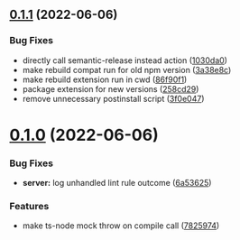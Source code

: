## [0.1.1](https://github.com/wtho/vscode-commit-pro/compare/v0.1.0...v0.1.1) (2022-06-06)


### Bug Fixes

* directly call semantic-release instead action ([1030da0](https://github.com/wtho/vscode-commit-pro/commit/1030da08413ac0a1668e9157172f972cba4c694e))
* make rebuild compat run for old npm version ([3a38e8c](https://github.com/wtho/vscode-commit-pro/commit/3a38e8c3b127baf4983f9500b4128c6ef87d50f9))
* make rebuild extension run in cwd ([86f90f1](https://github.com/wtho/vscode-commit-pro/commit/86f90f139aac3e8a106b70f84ad9f085450f63d7))
* package extension for new versions ([258cd29](https://github.com/wtho/vscode-commit-pro/commit/258cd295a665543de063ccced79bd85d4756f73e))
* remove unnecessary postinstall script ([3f0e047](https://github.com/wtho/vscode-commit-pro/commit/3f0e047baecda718b3df58621a067d059d843aac))

# [0.1.0](https://github.com/wtho/vscode-commit-pro/compare/v0.0.1...v0.1.0) (2022-06-06)


### Bug Fixes

* **server:** log unhandled lint rule outcome ([6a53625](https://github.com/wtho/vscode-commit-pro/commit/6a53625bede86e0125bb629f026d708253a7754d))


### Features

* make ts-node mock throw on compile call ([7825974](https://github.com/wtho/vscode-commit-pro/commit/7825974af2f1f5bf2811a9748186c1493438faa3))
